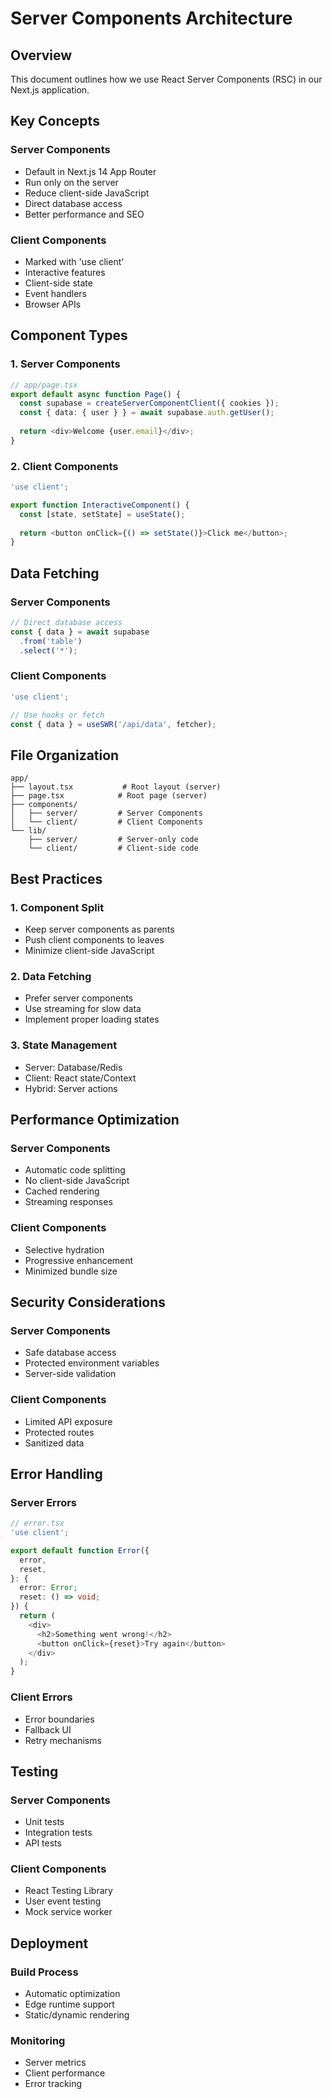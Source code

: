 # Server Components Architecture

## Overview
This document outlines how we use React Server Components (RSC) in our Next.js application.

## Key Concepts

### Server Components
- Default in Next.js 14 App Router
- Run only on the server
- Reduce client-side JavaScript
- Direct database access
- Better performance and SEO

### Client Components
- Marked with 'use client'
- Interactive features
- Client-side state
- Event handlers
- Browser APIs

## Component Types

### 1. Server Components
```typescript
// app/page.tsx
export default async function Page() {
  const supabase = createServerComponentClient({ cookies });
  const { data: { user } } = await supabase.auth.getUser();
  
  return <div>Welcome {user.email}</div>;
}
```

### 2. Client Components
```typescript
'use client';

export function InteractiveComponent() {
  const [state, setState] = useState();
  
  return <button onClick={() => setState()}>Click me</button>;
}
```

## Data Fetching

### Server Components
```typescript
// Direct database access
const { data } = await supabase
  .from('table')
  .select('*');
```

### Client Components
```typescript
'use client';

// Use hooks or fetch
const { data } = useSWR('/api/data', fetcher);
```

## File Organization

```
app/
├── layout.tsx           # Root layout (server)
├── page.tsx            # Root page (server)
├── components/
│   ├── server/         # Server Components
│   └── client/         # Client Components
└── lib/
    ├── server/         # Server-only code
    └── client/         # Client-side code
```

## Best Practices

### 1. Component Split
- Keep server components as parents
- Push client components to leaves
- Minimize client-side JavaScript

### 2. Data Fetching
- Prefer server components
- Use streaming for slow data
- Implement proper loading states

### 3. State Management
- Server: Database/Redis
- Client: React state/Context
- Hybrid: Server actions

## Performance Optimization

### Server Components
- Automatic code splitting
- No client-side JavaScript
- Cached rendering
- Streaming responses

### Client Components
- Selective hydration
- Progressive enhancement
- Minimized bundle size

## Security Considerations

### Server Components
- Safe database access
- Protected environment variables
- Server-side validation

### Client Components
- Limited API exposure
- Protected routes
- Sanitized data

## Error Handling

### Server Errors
```typescript
// error.tsx
'use client';

export default function Error({
  error,
  reset,
}: {
  error: Error;
  reset: () => void;
}) {
  return (
    <div>
      <h2>Something went wrong!</h2>
      <button onClick={reset}>Try again</button>
    </div>
  );
}
```

### Client Errors
- Error boundaries
- Fallback UI
- Retry mechanisms

## Testing

### Server Components
- Unit tests
- Integration tests
- API tests

### Client Components
- React Testing Library
- User event testing
- Mock service worker

## Deployment

### Build Process
- Automatic optimization
- Edge runtime support
- Static/dynamic rendering

### Monitoring
- Server metrics
- Client performance
- Error tracking 
